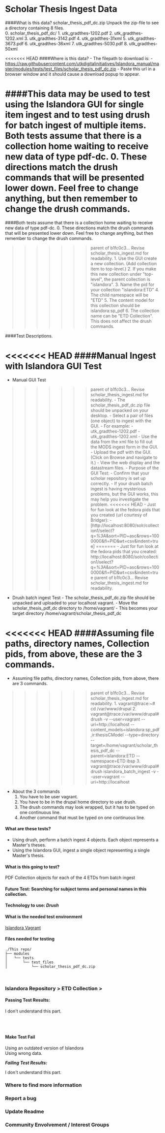 # Scholar Thesis Ingest Data

####What is this data? scholar_thesis_pdf_dc.zip Unpack the zip-file to see a directory containing 8 files.  
	0.  scholar_thesis_pdf_dc/
	1.  utk_gradthes-1202.pdf
	2.  utk_gradthes-1202.xml
	3.  utk_gradthes-3142.pdf
	4.  utk_gradthes-31xml
	5.  utk_gradthes-3673.pdf
	6.  utk_gradthes-36xml
	7.  utk_gradthes-5030.pdf
	8.  utk_gradthes-50xml

<<<<<<< HEAD
####Where is this data?
	- The filepath to download is:
	- https://raw.githubusercontent.com/utkdigitalinitiatives/Islandora_manual/master/modules/tests/test_files/scholar_thesis_pdf_dc.zip
	- Paste this url in a browser window and it should cause a download popup to appear.


####This data may be used to test using the Islandora GUI for single item ingest and to test using drush for batch ingest of multiple items.  Both tests assume that there is a collection home waiting to receive new data of type pdf-dc.
	0.  These directions match the drush commands that will be presented lower down.  Feel free to change anything, but then remember to change the drush commands.
=======
####Both tests assume that there is a collection home waiting to receive new data of type pdf-dc.
        0.  These directions match the drush commands that will be presented lower down.  Feel free to change anything, but then remember to change the drush commands.
>>>>>>> parent of b1fc0c3... Revise scholar_thesis_ingest.md for readability.
	1.  Use the GUI create a new collection. (Add collection item to top-level.)
	2.  If you make this new collection under "top-level", the parent collection is "islandora".
	3.  Name the pid for your collection "islandora:ETD"
	4.  The child namespace will be "ETD"
	5.  The content model for this collection should be islandora:sp_pdf
	6.  The collection name can be "ETD Collection".  This does not affect the drush commands.

####Test Descriptions.

<<<<<<< HEAD
####Manual Ingest with Islandora GUI Test
=======
  -  Manual GUI Test
>>>>>>> parent of b1fc0c3... Revise scholar_thesis_ingest.md for readability.
  	- The scholar_thesis_pdf_dc.zip file should be unpacked on your desktop.
  	- Select a pair of files (one object) to ingest with the GUI.
	- For example:
		- utk_gradthes-1202.pdf
		- utk_gradthes-1202.xml
	- Use the data from the xml file to fill out the MODS ingest form in the GUI.
	- Upload the pdf with the GUI. (Click on Browse and navigate to it.)
	- View the web display and the datastream files.
	- Purpose of the GUI Test:
		- Confirm that your scholar repository is set up correctly.
		- If your drush batch ingest is having mysterious problems, but the GUI works,
		  this may help  you investigate the problem.
<<<<<<< HEAD
		- Just for fun look at the fedora pids that you created (url courtesy of Bridger): 
		- [http://localhost:8080/solr/collection1/select?q=*%3A*&sort=PID+asc&rows=1000000&fl=PID&wt=csv&indent=true]
=======
		- Just for fun look at the fedora pids that you created: 
		http://localhost:8080/solr/collection1/select?q=*%3A*&sort=PID+asc&rows=1000000&fl=PID&wt=csv&indent=true
>>>>>>> parent of b1fc0c3... Revise scholar_thesis_ingest.md for readability.

  -  Drush batch ingest Test
  	- The scholar_thesis_pdf_dc.zip file should be unpacked and uploaded to your localhost vagrant.
	- Move the scholar_thesis_pdf_dc directory to /home/vagrant/
	- This becomes your target directory /home/vagrant/scholar_thesis_pdf_dc

<<<<<<< HEAD
####Assuming file paths, directory names, Collection pids, from above, these are the 3 commands.
=======
  - Assuming file paths, directory names, Collection pids, from above, there are 3 commands.
>>>>>>> parent of b1fc0c3... Revise scholar_thesis_ingest.md for readability.
	1. vagrant@trace:~# cd /var/www/drupal
	2. vagrant@trace:/var/www/drupal# drush -v --user=vagrant --uri=http://localhost --content_models=islandora:sp_pdf,ir:thesisCModel --type=directory --target=/home/vagrant/scholar_thesis_pdf_dc  --parent=islandora:ETD --namespace=ETD ibsp
	3. vagrant@trace:/var/www/drupal# drush islandora_batch_ingest -v --user=vagrant --uri=http://localhost

  - About the 3 commands
  	1. You have to be user vagrant.
	2. You have to be in the drupal home directory to use drush.
	3. The drush commands may look wrapped, but it has to be typed on one continuous line.
	4. Another command that must be typed on one continuous line.



#### What are these tests?<br/>
 - Using drush, perform a batch ingest 4 objects. Each object represents a Master's theses.<br/>
 - Using the Islandora GUI, ingest a single object representing a single Master's thesis.<br/>

#### What is this going to test?<br/>
PDF Collection objects for each of the 4 ETDs from  batch ingest<br/>

#### Future Test: Searching for subject terms and personal names in this collection.<br/>

#### Technology to use: *Drush*<br/>

#### What is the needed test environment<br/>
[Islandora Vagrant](https://github.com/Islandora-Labs/islandora_vagrant/)<br/>

#### Files needed for testing<br/>
```terminal
./This repo/
├── modules
│   └── tests
│       └── test_files
│           └── scholar_thesis_pdf_dc.zip
```
<br/>

### Islandora Repository > ETD Collection > <br/>

#### Passing Test Results:

I don't understand this part.

<br/><br/>

#### Make Test Fail<br/>

Using an outdated version of Islandora<br/>
Using wrong data.<br/>

***Failing Test Results:***

I don't understand this part.

### Where to find more information<br/>
### Report a bug<br/>
### Update Readme<br/>
### Community Envolvement / Interest Groups
